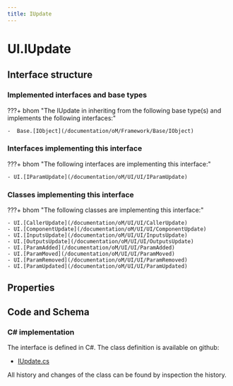 ```yaml
---
title: IUpdate
---
```


# UI.IUpdate



## Interface structure

### Implemented interfaces and base types

???+ bhom "The IUpdate in inheriting from the following base type(s) and implements the following interfaces:"

    -  Base.[IObject](/documentation/oM/Framework/Base/IObject)


### Interfaces implementing this interface

???+ bhom "The following interfaces are implementing this interface:"

    - UI.[IParamUpdate](/documentation/oM/UI/UI/IParamUpdate)


### Classes implementing this interface

???+ bhom "The following classes are implementing this interface:"

    - UI.[CallerUpdate](/documentation/oM/UI/UI/CallerUpdate)
    - UI.[ComponentUpdate](/documentation/oM/UI/UI/ComponentUpdate)
    - UI.[InputsUpdate](/documentation/oM/UI/UI/InputsUpdate)
    - UI.[OutputsUpdate](/documentation/oM/UI/UI/OutputsUpdate)
    - UI.[ParamAdded](/documentation/oM/UI/UI/ParamAdded)
    - UI.[ParamMoved](/documentation/oM/UI/UI/ParamMoved)
    - UI.[ParamRemoved](/documentation/oM/UI/UI/ParamRemoved)
    - UI.[ParamUpdated](/documentation/oM/UI/UI/ParamUpdated)


## Properties

## Code and Schema

### C# implementation

The interface is defined in C#. The class definition is available on github:

- [IUpdate.cs](https://github.com/BHoM/BHoM_UI/blob/develop/UI_oM/Interfaces/IUpdate.cs)

All history and changes of the class can be found by inspection the history.
